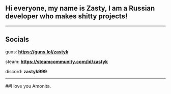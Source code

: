 ## Hi everyone, my name is Zasty, I am a Russian developer who makes shitty projects!
---
## Socials 
guns: **https://guns.lol/zastyk**

steam: **https://steamcommunity.com/id/zastyk**

discord: **zastyk999**

---
##I love you Amonita.
